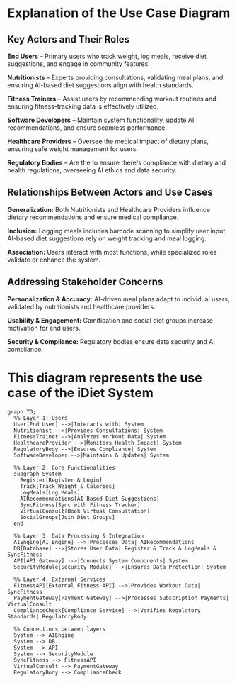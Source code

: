 # Explanation of the Use Case Diagram
## Key Actors and Their Roles

**End Users** – Primary users who track weight, log meals, receive diet suggestions, and engage in community features.

**Nutritionists** – Experts providing consultations, validating meal plans, and ensuring AI-based diet suggestions align with health standards.

**Fitness Trainers** – Assist users by recommending workout routines and ensuring fitness-tracking data is effectively utilized.

**Software Developers** – Maintain system functionality, update AI recommendations, and ensure seamless performance.

**Healthcare Providers** – Oversee the medical impact of dietary plans, ensuring safe weight management for users.

**Regulatory Bodies** – Are the to ensure there's compliance with dietary and health regulations, overseeing AI ethics and data security.

## Relationships Between Actors and Use Cases

**Generalization:** Both Nutritionists and Healthcare Providers influence dietary recommendations and ensure medical compliance.

**Inclusion:** Logging meals includes barcode scanning to simplify user input. AI-based diet suggestions rely on weight tracking and meal logging.

**Association:** Users interact with most functions, while specialized roles validate or enhance the system.

## Addressing Stakeholder Concerns

**Personalization & Accuracy:** AI-driven meal plans adapt to individual users, validated by nutritionists and healthcare providers.

**Usability & Engagement:** Gamification and social diet groups increase motivation for end users.

**Security & Compliance:** Regulatory bodies ensure data security and AI compliance.


# This diagram represents the use case of the iDiet System



```mermaid
graph TD;
  %% Layer 1: Users
  User[End User] -->|Interacts with| System
  Nutritionist -->|Provides Consultations| System
  FitnessTrainer -->|Analyzes Workout Data| System
  HealthcareProvider -->|Monitors Health Impact| System
  RegulatoryBody -->|Ensures Compliance| System
  SoftwareDeveloper -->|Maintains & Updates| System

  %% Layer 2: Core Functionalities
  subgraph System
    Register[Register & Login]
    Track[Track Weight & Calories]
    LogMeals[Log Meals]
    AIRecommendations[AI-Based Diet Suggestions]
    SyncFitness[Sync with Fitness Tracker]
    VirtualConsult[Book Virtual Consultation]
    SocialGroups[Join Diet Groups]
  end

  %% Layer 3: Data Processing & Integration
  AIEngine[AI Engine] -->|Processes Data| AIRecommendations
  DB[Database] -->|Stores User Data| Register & Track & LogMeals & SyncFitness
  API[API Gateway] -->|Connects System Components| System
  SecurityModule[Security Module] -->|Ensures Data Protection| System

  %% Layer 4: External Services
  FitnessAPI[External Fitness API] -->|Provides Workout Data| SyncFitness
  PaymentGateway[Payment Gateway] -->|Processes Subscription Payments| VirtualConsult
  ComplianceCheck[Compliance Service] -->|Verifies Regulatory Standards| RegulatoryBody

  %% Connections between layers
  System --> AIEngine
  System --> DB
  System --> API
  System --> SecurityModule
  SyncFitness --> FitnessAPI
  VirtualConsult --> PaymentGateway
  RegulatoryBody --> ComplianceCheck
```


